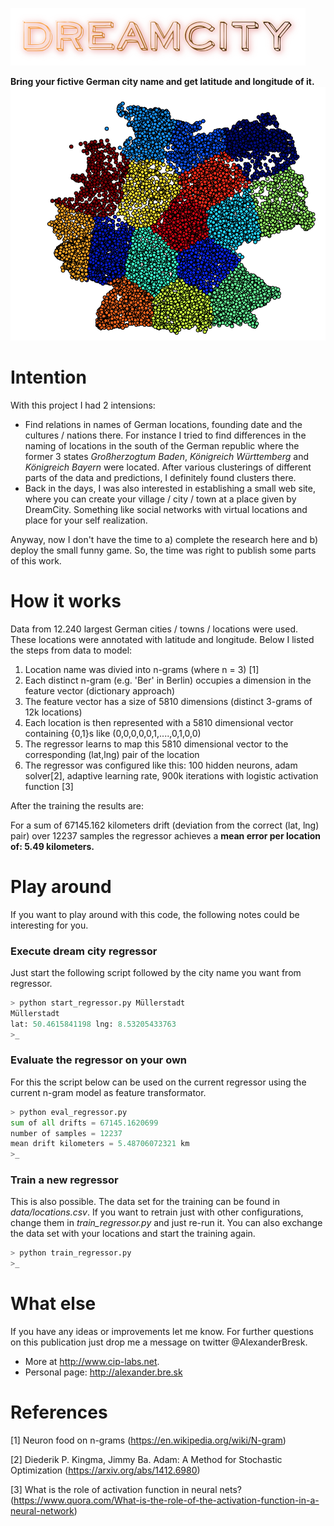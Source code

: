 ![clustering](assets/dreamcity.png "Clustering of DreamCity data")

**Bring your fictive German city name and get latitude and longitude of it.**
![clustering](assets/clustering.png "Clustering of DreamCity data")

# Intention

With this project I had 2 intensions:
* Find relations in names of German locations, founding date and the cultures / nations there. For instance I tried to find differences in the naming of locations in the south of the German republic where the former 3 states _Großherzogtum Baden_, _Königreich Württemberg_ and _Königreich Bayern_ were located. After various clusterings of different parts of the data and predictions, I definitely found clusters there.
* Back in the days, I was also interested in establishing a small web site, where you can create your village / city / town at a place given by DreamCity. Something like social networks with virtual locations and place for your self realization.

Anyway, now I don't have the time to a) complete the research here and b) deploy the small funny game. So, the time was right to publish some parts of this work.


# How it works
Data from 12.240 largest German cities / towns / locations were used. These locations were annotated with latitude and longitude.
Below I listed the steps from data to model:
1. Location name was divied into n-grams (where n = 3) [1]
2. Each distinct n-gram (e.g. 'Ber' in Berlin) occupies a dimension in the feature vector (dictionary approach)
3. The feature vector has a size of 5810 dimensions (distinct 3-grams of 12k locations)
4. Each location is then represented with a 5810 dimensional vector containing {0,1}s like (0,0,0,0,0,1,....,0,1,0,0)
5. The regressor learns to map this 5810 dimensional vector to the corresponding (lat,lng) pair of the location
6. The regressor was configured like this: 100 hidden neurons, adam solver[2], adaptive learning rate, 900k iterations with logistic activation function [3]

After the training the results are:

For a sum of 67145.162 kilometers drift (deviation from the correct (lat, lng) pair) over 12237 samples the regressor achieves a **mean error per location of: 5.49 kilometers.**


# Play around
If you want to play around with this code, the following notes could be interesting for you.

### Execute dream city regressor
Just start the following script followed by the city name you want from regressor.
```python
> python start_regressor.py Müllerstadt
Müllerstadt
lat: 50.4615841198 lng: 8.53205433763
>_
```

### Evaluate the regressor on your own
For this the script below can be used on the current regressor using the current n-gram model as feature transformator.

```python
> python eval_regressor.py
sum of all drifts = 67145.1620699
number of samples = 12237
mean drift kilometers = 5.48706072321 km
>_
```
### Train a new regressor
This is also possible. The data set for the training can be found in _data/locations.csv_. If you want to retrain just with other configurations, change them in _train_regressor.py_ and just re-run it. You can also exchange the data set with your locations and start the training again.

```python
> python train_regressor.py
>_
```


# What else
If you have any ideas or improvements let me know. For further questions on this publication just drop me a message on twitter @AlexanderBresk.

* More at http://www.cip-labs.net.
* Personal page: http://alexander.bre.sk

# References
[1] Neuron food on n-grams (https://en.wikipedia.org/wiki/N-gram)

[2] Diederik P. Kingma, Jimmy Ba. Adam: A Method for Stochastic Optimization (https://arxiv.org/abs/1412.6980)

[3] What is the role of activation function in neural nets? (https://www.quora.com/What-is-the-role-of-the-activation-function-in-a-neural-network)

